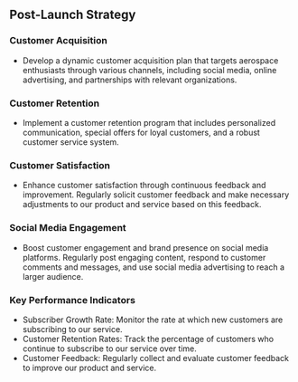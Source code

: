 ## Post-Launch Strategy

### Customer Acquisition

- Develop a dynamic customer acquisition plan that targets aerospace enthusiasts through various channels, including social media, online advertising, and partnerships with relevant organizations.

### Customer Retention

- Implement a customer retention program that includes personalized communication, special offers for loyal customers, and a robust customer service system.

### Customer Satisfaction

- Enhance customer satisfaction through continuous feedback and improvement. Regularly solicit customer feedback and make necessary adjustments to our product and service based on this feedback.

### Social Media Engagement

- Boost customer engagement and brand presence on social media platforms. Regularly post engaging content, respond to customer comments and messages, and use social media advertising to reach a larger audience.

### Key Performance Indicators

- Subscriber Growth Rate: Monitor the rate at which new customers are subscribing to our service.
- Customer Retention Rates: Track the percentage of customers who continue to subscribe to our service over time.
- Customer Feedback: Regularly collect and evaluate customer feedback to improve our product and service.